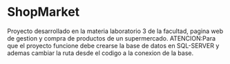 # ShopMarket
Proyecto desarrollado en la materia laboratorio 3 de la facultad, pagina web de gestion y compra de productos de un supermercado.
ATENCION:Para que el proyecto funcione debe crearse la base de datos en SQL-SERVER y ademas cambiar la ruta desde el codigo a la conexion de la base.
